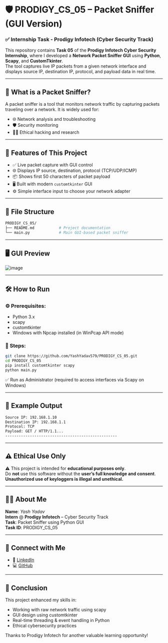 # 🛡️ PRODIGY_CS_05 – Packet Sniffer (GUI Version)

### ✅ Internship Task - Prodigy Infotech (Cyber Security Track)

This repository contains **Task 05** of the **Prodigy Infotech Cyber Security Internship**, where I developed a **Network Packet Sniffer GUI** using **Python**, **Scapy**, and **CustomTkinter**.  
The tool captures live IP packets from a given network interface and displays source IP, destination IP, protocol, and payload data in real time.

---

## 🧠 What is a Packet Sniffer?

A packet sniffer is a tool that monitors network traffic by capturing packets traveling over a network. It is widely used for:
- 🌐 Network analysis and troubleshooting
- 🛡️ Security monitoring
- 👨‍🏫 Ethical hacking and research

---

## 🎯 Features of This Project

- ✅ Live packet capture with GUI control  
- 🌐 Displays IP source, destination, protocol (TCP/UDP/ICMP)  
- 📦 Shows first 50 characters of packet payload  
- 🖥️ Built with modern `customtkinter` GUI  
- ⚙️ Simple interface input to choose your network adapter

---

## 📂 File Structure

```bash
PRODIGY_CS_05/
├── README.md           # Project documentation    
└── main.py             # Main GUI-based packet sniffer
```

---

## 🖥️ GUI Preview

![image](https://github.com/user-attachments/assets/b2e8c726-e591-4811-a56f-27180fedd14b)

---


## 🛠️ How to Run

### ⚙️ Prerequisites:
- Python 3.x
- scapy
- customtkinter
- Windows with Npcap installed (in WinPcap API mode)

### 🧪 Steps:
```bash
git clone https://github.com/YashYadav579/PRODIGY_CS_05.git
cd PRODIGY_CS_05
pip install customtkinter scapy
python main.py
```
✅ Run as Administrator (required to access interfaces via Scapy on Windows)

---

## 🧪 Example Output

```bash
Source IP: 192.168.1.10
Destination IP: 192.168.1.1
Protocol: TCP
Payload: GET / HTTP/1.1...
--------------------------------------------------
```

---

## ⚠️ Ethical Use Only

⚠️ This project is intended for **educational purposes only**.  
Do **not** use this software without the **user’s full knowledge and consent**.  
**Unauthorized use of keyloggers is illegal and unethical.**

---

## 🙋‍♂️ About Me

**Name**: _Yash Yadav_  
**Intern** @ **Prodigy Infotech** – Cyber Security Track  
**Task**: Packet Sniffer using Python GUI   
**Task ID**: PRODIGY_CS_05  

---

## 🔗 Connect with Me

- 💼 [LinkedIn](https://www.linkedin.com/in/yashyadav-5790abc/)
- 💻 [GitHub](https://github.com/YashYadav579)

---

## 🏁 Conclusion

This project enhanced my skills in:
- Working with raw network traffic using scapy
- GUI design using customtkinter
- Real-time threading & event handling in Python
- Ethical cybersecurity practices

Thanks to Prodigy Infotech for another valuable learning opportunity!
